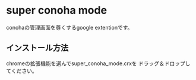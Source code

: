 # super conoha mode

conohaの管理画面を尊くするgoogle extentionです。

## インストール方法
chromeの拡張機能を選んでsuper_conoha_mode.crxを
ドラッグ＆ドロップしてください。

